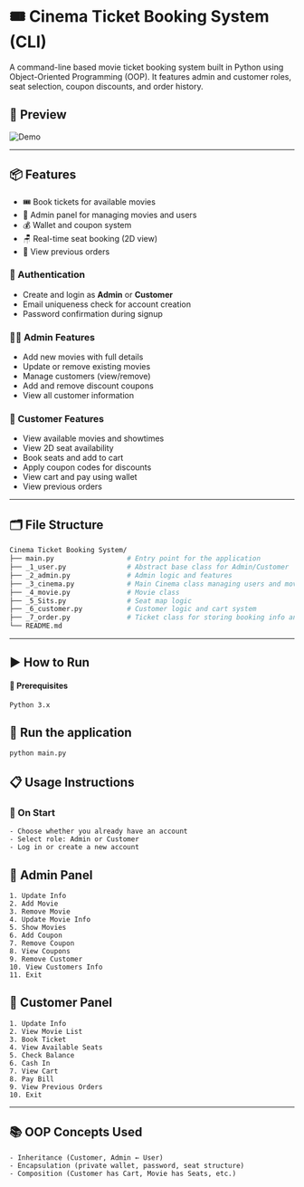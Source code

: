 # 🎟️ Cinema Ticket Booking System (CLI)

A command-line based movie ticket booking system built in Python using Object-Oriented Programming (OOP). It features admin and customer roles, seat selection, coupon discounts, and order history.


## 📸 Preview
![Demo](demo.gif)


---

## 📦 Features
- 🎟️ Book tickets for available movies
- 🧑 Admin panel for managing movies and users
- 💰 Wallet and coupon system
- 🪑 Real-time seat booking (2D view)
- 📜 View previous orders


### 👤 Authentication
- Create and login as **Admin** or **Customer**
- Email uniqueness check for account creation
- Password confirmation during signup

### 🧑‍💼 Admin Features
- Add new movies with full details
- Update or remove existing movies
- Manage customers (view/remove)
- Add and remove discount coupons
- View all customer information

### 🧍 Customer Features
- View available movies and showtimes
- View 2D seat availability
- Book seats and add to cart
- Apply coupon codes for discounts
- View cart and pay using wallet
- View previous orders

---

## 🗂️ File Structure

```bash
Cinema Ticket Booking System/
├── main.py                  # Entry point for the application
├── _1_user.py               # Abstract base class for Admin/Customer
├── _2_admin.py              # Admin logic and features
├── _3_cinema.py             # Main Cinema class managing users and movies
├── _4_movie.py              # Movie class
├── _5_Sits.py               # Seat map logic
├── _6_customer.py           # Customer logic and cart system
├── _7_order.py              # Ticket class for storing booking info and Cart and past order management
└── README.md
```

---

## ▶️ How to Run
#### 🧰 Prerequisites
    Python 3.x

## 🚀 Run the application
    python main.py

## 📋 Usage Instructions
### 🔐 On Start
    - Choose whether you already have an account
    - Select role: Admin or Customer
    - Log in or create a new account

## 🧑 Admin Panel
    1. Update Info
    2. Add Movie
    3. Remove Movie
    4. Update Movie Info
    5. Show Movies
    6. Add Coupon
    7. Remove Coupon
    8. View Coupons
    9. Remove Customer
    10. View Customers Info
    11. Exit

## 🧍 Customer Panel
    1. Update Info
    2. View Movie List
    3. Book Ticket
    4. View Available Seats
    5. Check Balance
    6. Cash In
    7. View Cart
    8. Pay Bill
    9. View Previous Orders
    10. Exit

---

## 📚 OOP Concepts Used
    - Inheritance (Customer, Admin ← User)
    - Encapsulation (private wallet, password, seat structure)
    - Composition (Customer has Cart, Movie has Seats, etc.)
